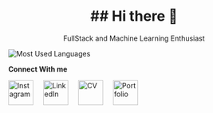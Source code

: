 <div align="center">
  <h1> ## Hi there 👋 </h1>
</div>

<div align="center">
  <p> FullStack and Machine Learning Enthusiast </p>
</div>

![Most Used Languages](https://github-readme-stats.vercel.app/api/top-langs/?username=AxelAcep&layout=compact&theme=dark)

<p><strong>Connect With me</strong></p>
<div style="display: flex; gap: 20px; justify-content: left;">
  <a href="https://www.instagram.com/axel.sx_/" target="_blank">
    <img src="https://upload.wikimedia.org/wikipedia/commons/a/a5/Instagram_icon.png" alt="Instagram" style="width: 50px; height: 50px;">
  </a>
  <a href="https://www.linkedin.com/in/axel-sebayang-7a0026248/" target="_blank">
    <img src="https://img.icons8.com/?size=100&id=13930&format=png&color=000000" alt="LinkedIn" style="width: 50px; height: 50px;">
  </a>
  <a href="https://drive.google.com/file/d/1kHW1bbSaR9Zgw3Y2PerZOKmZGi8Tkoqo/view?usp=sharing" target="_blank">
    <img src="https://img.icons8.com/?size=100&id=z6faRXwXtVdE&format=png&color=000000" alt="CV" style="width: 50px; height: 50px;">
  </a>
  <a href="https://drive.google.com/file/d/1qQcLoihObDnBhU-jY3WU3Y8AlrePEuYt/view" target="_blank">
    <img src="https://img.icons8.com/?size=100&id=104230&format=png&color=000000" alt="Portfolio" style="width: 50px; height: 50px;">
  </a>
</div>


<!--
**AxelAcep/AxelAcep** is a ✨ _special_ ✨ repository because its `README.md` (this file) appears on your GitHub profile.

Here are some ideas to get you started:

- 🔭 I’m currently working on ...
- 🌱 I’m currently learning ...
- 👯 I’m looking to collaborate on ...
- 🤔 I’m looking for help with ...
- 💬 Ask me about ...
- 📫 How to reach me: ...
- 😄 Pronouns: ...
- ⚡ Fun fact: ...
-->
